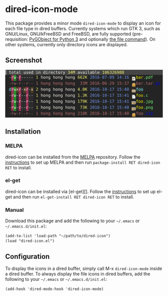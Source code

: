 # dired-icon-mode

This package provides a minor mode `dired-icon-mode` to display an icon for each file type in dired
buffers. Currently systems which run GTK 3, such as GNU/Linux, GNU/kFreeBSD and FreeBSD, are fully
supported (pre-requisition:
[PyGObject for Python 3](https://wiki.gnome.org/action/show/Projects/PyGObject) and
optionally [the file command](http://darwinsys.com/file/)). On other systems, currently only
directory icons are displayed.

## Screenshot

![](./screenshot.png)

## Installation

### MELPA

dired-icon can be installed from the [MELPA][] repository. Follow
the [instructions](http://melpa.org/#/getting-started) to set up MELPA and then run `package-install
RET dired-icon RET` to install.

### el-get

dired-icon can be installed via [el-get][]. Follow
the [instructions](https://github.com/dimitri/el-get#installation) to set up el-get and then run
`el-get-install RET dired-icon RET` to install.

### Manual

Download this package and add the following to your `~/.emacs` or `~/.emacs.d/init.el`:

    (add-to-list 'load-path "~/path/to/dired-icon")
    (load "dired-icon.el")

## Configuration

To display the icons in a dired buffer, simply call M-x `dired-icon-mode` inside a dired buffer. To
always display the file icons in dired buffers, add the following to your `~/.emacs` or
`~/.emacs.d/init.el`:

    (add-hook 'dired-mode-hook 'dired-icon-mode)

[MELPA]: http://melpa.org/#/dired-icon
